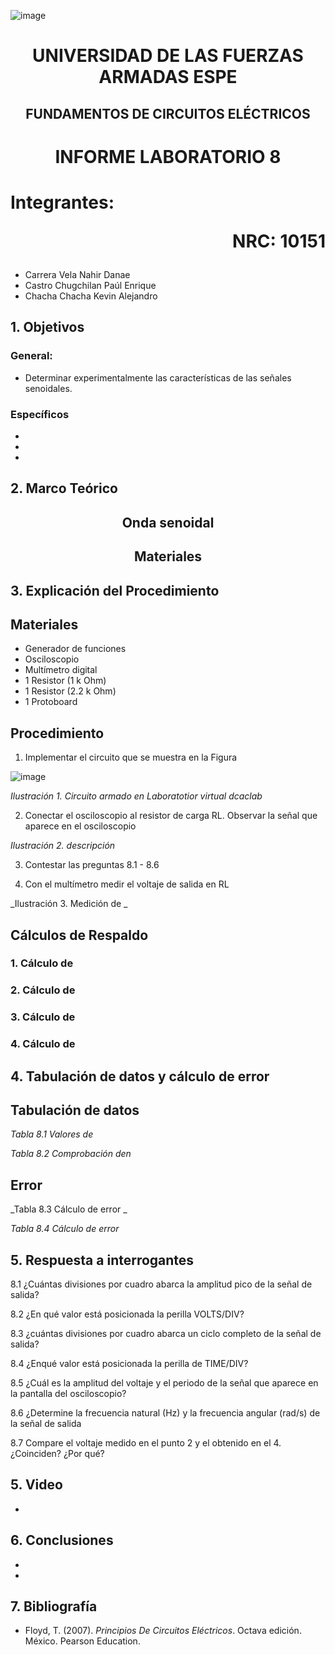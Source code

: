 ![image](https://user-images.githubusercontent.com/93786746/140656495-1e9017c5-1622-4145-a547-0ebbe5014f3d.png)
# <p align=center> UNIVERSIDAD DE LAS FUERZAS ARMADAS ESPE 
## <p align=center> FUNDAMENTOS DE CIRCUITOS ELÉCTRICOS
# <p align=center>  INFORME LABORATORIO 8
# Integrantes: <p align=right> NRC: 10151
* Carrera Vela Nahir Danae
* Castro Chugchilan Paúl Enrique
* Chacha Chacha Kevin Alejandro
## 1. Objetivos
  ### General: 
  * Determinar experimentalmente las características de las señales senoidales.
  ### Específicos
  * 
  *
  * 
## 2. Marco Teórico
  ## <p align=center> Onda senoidal

  ## <p align=center> Materiales

## 3. Explicación del Procedimiento
   ## Materiales
 * Generador de funciones
 * Osciloscopio
 * Multímetro digital
 * 1 Resistor (1 k Ohm)
 * 1 Resistor (2.2 k Ohm)
 * 1 Protoboard
## Procedimiento
    
1) Implementar el circuito que se muestra en la Figura
    
![image](https://user-images.githubusercontent.com/93786746/153680997-6d055eb4-486c-4feb-a7bf-f8c6854accda.png)


 _Ilustración 1. Circuito armado en Laboratotior virtual dcaclab_
    
2) Conectar el osciloscopio al resistor de carga RL. Observar la señal que aparece en el osciloscopio
 
_Ilustración 2. descripción_
    
3) Contestar las preguntas 8.1 - 8.6
    
4) Con el multímetro medir el voltaje de salida en RL
 
_Ilustración 3. Medición de _
 
   
## Cálculos de Respaldo
    
  ### 1. Cálculo de

  
  ### 2. Cálculo de 

    
  ### 3. Cálculo de

  
  ### 4. Cálculo de


## 4. Tabulación de datos y cálculo de error
    
## Tabulación de datos
    
_Tabla 8.1 Valores de_
    


_Tabla 8.2 Comprobación den_
    

 
## Error

_Tabla 8.3 Cálculo de error _
   

_Tabla 8.4 Cálculo de error_
    
## 5. Respuesta a interrogantes
    
8.1 ¿Cuántas divisiones por cuadro abarca la amplitud pico de la señal de salida?
    

8.2 ¿En qué valor está posicionada la perilla VOLTS/DIV?


8.3 ¿cuántas divisiones por cuadro abarca un ciclo completo de la señal de salida?

8.4 ¿Enqué valor está posicionada la perilla de TIME/DIV?
    
8.5 ¿Cuál es la amplitud del voltaje y el periodo de la señal que aparece en la pantalla del osciloscopio?
    
8.6 ¿Determine la frecuencia natural (Hz) y la frecuencia angular (rad/s) de la señal de salida
    
8.7 Compare el voltaje medido en el punto 2 y el obtenido en el 4. ¿Coinciden? ¿Por qué?

## 5. Video
  * 
## 6. Conclusiones
  * 
  * 
## 7. Bibliografía
    
 * Floyd, T. (2007). _Principios De Circuitos Eléctricos_. Octava edición. México. Pearson Education.
